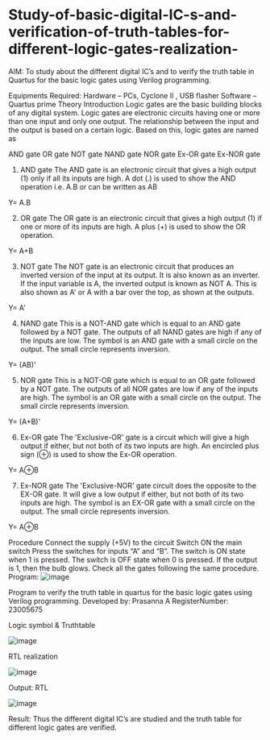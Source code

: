 # Study-of-basic-digital-IC-s-and-verification-of-truth-tables-for-different-logic-gates-realization-
 AIM:
To study about the different digital IC’s and to verify the truth table in Quartus for the basic logic gates using Verilog programming.

Equipments Required:
Hardware – PCs, Cyclone II , USB flasher
Software – Quartus prime
Theory
Introduction
Logic gates are the basic building blocks of any digital system. Logic gates are electronic circuits having one or more than one input and only one output. The relationship between the input and the output is based on a certain logic. Based on this, logic gates are named as

AND gate
OR gate
NOT gate
NAND gate
NOR gate
Ex-OR gate
Ex-NOR gate
1) AND gate
The AND gate is an electronic circuit that gives a high output (1) only if all its inputs are high. A dot (.) is used to show the AND operation i.e. A.B or can be written as AB

Y= A.B

2) OR gate
The OR gate is an electronic circuit that gives a high output (1) if one or more of its inputs are high. A plus (+) is used to show the OR operation.

Y= A+B

3) NOT gate
The NOT gate is an electronic circuit that produces an inverted version of the input at its output. It is also known as an inverter. If the input variable is A, the inverted output is known as NOT A. This is also shown as A' or A with a bar over the top, as shown at the outputs.

Y= A'

4) NAND gate
This is a NOT-AND gate which is equal to an AND gate followed by a NOT gate. The outputs of all NAND gates are high if any of the inputs are low. The symbol is an AND gate with a small circle on the output. The small circle represents inversion.

Y= (AB)’

5) NOR gate
This is a NOT-OR gate which is equal to an OR gate followed by a NOT gate. The outputs of all NOR gates are low if any of the inputs are high. The symbol is an OR gate with a small circle on the output. The small circle represents inversion.

Y= (A+B)’

6) Ex-OR gate
The 'Exclusive-OR' gate is a circuit which will give a high output if either, but not both of its two inputs are high. An encircled plus sign (⊕) is used to show the Ex-OR operation.

Y= A⊕B

7) Ex-NOR gate
The 'Exclusive-NOR' gate circuit does the opposite to the EX-OR gate. It will give a low output if either, but not both of its two inputs are high. The symbol is an EX-OR gate with a small circle on the output. The small circle represents inversion.

Y= A⊕B

Procedure
Connect the supply (+5V) to the circuit
Switch ON the main switch
Press the switches for inputs “A” and “B”. The switch is ON state when 1 is pressed. The switch is OFF state when 0 is pressed.
If the output is 1, then the bulb glows.
Check all the gates following the same procedure.
Program:
![image](https://github.com/prasanna-765/Study-of-basic-digital-IC-s-and-verification-of-truth-tables-for-different-logic-gates-realization-/assets/150009505/b2e3e1f3-6b1b-43a5-9b3e-3343cc2fe89c)

Program to verify the truth table in quartus for the basic logic gates using Verilog programming.
Developed by: Prasanna A
RegisterNumber: 23005675 

Logic symbol & Truthtable

![image](https://github.com/prasanna-765/Study-of-basic-digital-IC-s-and-verification-of-truth-tables-for-different-logic-gates-realization-/assets/150009505/6116bbe2-083e-4529-9da7-2a43adf6e5a5)

RTL realization

![image](https://github.com/prasanna-765/Study-of-basic-digital-IC-s-and-verification-of-truth-tables-for-different-logic-gates-realization-/assets/150009505/8ab8c9e5-477b-4043-8580-b0e25dedb473)

Output:
RTL

![image](https://github.com/prasanna-765/Study-of-basic-digital-IC-s-and-verification-of-truth-tables-for-different-logic-gates-realization-/assets/150009505/1f9724e5-336a-46a9-9d1f-4d6217a44e41)


Result:
Thus the different digital IC’s are studied and the truth table for different logic gates are verified.
